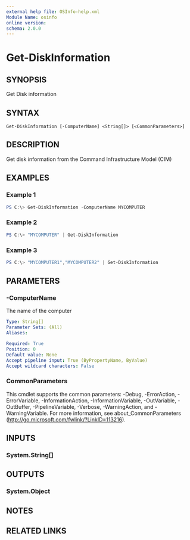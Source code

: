 ```yaml
---
external help file: OSInfo-help.xml
Module Name: osinfo
online version:
schema: 2.0.0
---
```


# Get-DiskInformation

## SYNOPSIS
Get Disk information

## SYNTAX

```
Get-DiskInformation [-ComputerName] <String[]> [<CommonParameters>]
```

## DESCRIPTION
Get disk information from the Command Infrastructure Model (CIM)

## EXAMPLES

### Example 1
```powershell
PS C:\> Get-DiskInformation -ComputerName MYCOMPUTER
```

### Example 2
```powershell
PS C:\> "MYCOMPUTER" | Get-DiskInformation
```

### Example 3
```powershell
PS C:\> "MYCOMPUTER1","MYCOMPUTER2" | Get-DiskInformation
```

## PARAMETERS

### -ComputerName
The name of the computer


```yaml
Type: String[]
Parameter Sets: (All)
Aliases:

Required: True
Position: 0
Default value: None
Accept pipeline input: True (ByPropertyName, ByValue)
Accept wildcard characters: False
```

### CommonParameters
This cmdlet supports the common parameters: -Debug, -ErrorAction, -ErrorVariable, -InformationAction, -InformationVariable, -OutVariable, -OutBuffer, -PipelineVariable, -Verbose, -WarningAction, and -WarningVariable. For more information, see about_CommonParameters (http://go.microsoft.com/fwlink/?LinkID=113216).

## INPUTS

### System.String[]

## OUTPUTS

### System.Object
## NOTES

## RELATED LINKS
